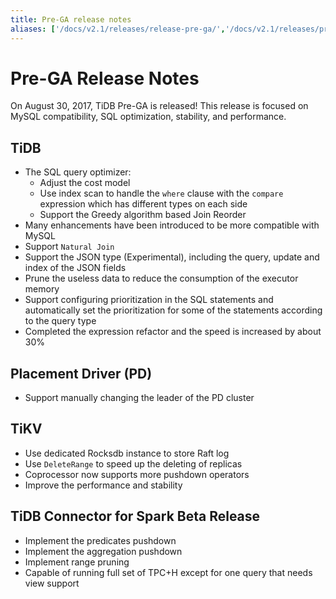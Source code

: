 ```yaml
---
title: Pre-GA release notes
aliases: ['/docs/v2.1/releases/release-pre-ga/','/docs/v2.1/releases/prega/']
---
```


# Pre-GA Release Notes

On August 30, 2017, TiDB Pre-GA is released! This release is focused on MySQL compatibility, SQL optimization, stability, and performance.

## TiDB

+ The SQL query optimizer:
    - Adjust the cost model
    - Use index scan to handle the `where` clause with the `compare` expression which has different types on each side
    - Support the Greedy algorithm based Join Reorder
+ Many enhancements have been introduced to be more compatible with MySQL
+ Support `Natural Join`
+ Support the JSON type (Experimental), including the query, update and index of the JSON fields
+ Prune the useless data to reduce the consumption of the executor memory
+ Support configuring prioritization in the SQL statements and automatically set the prioritization for some of the statements according to the query type
+ Completed the expression refactor and the speed is increased by about 30%

## Placement Driver (PD)

+ Support manually changing the leader of the PD cluster

## TiKV

+ Use dedicated Rocksdb instance to store Raft log
+ Use `DeleteRange` to speed up the deleting of replicas
+ Coprocessor now supports more pushdown operators
+ Improve the performance and stability

## TiDB Connector for Spark Beta Release

+ Implement the predicates pushdown
+ Implement the aggregation pushdown
+ Implement range pruning
+ Capable of running full set of TPC+H except for one query that needs view support